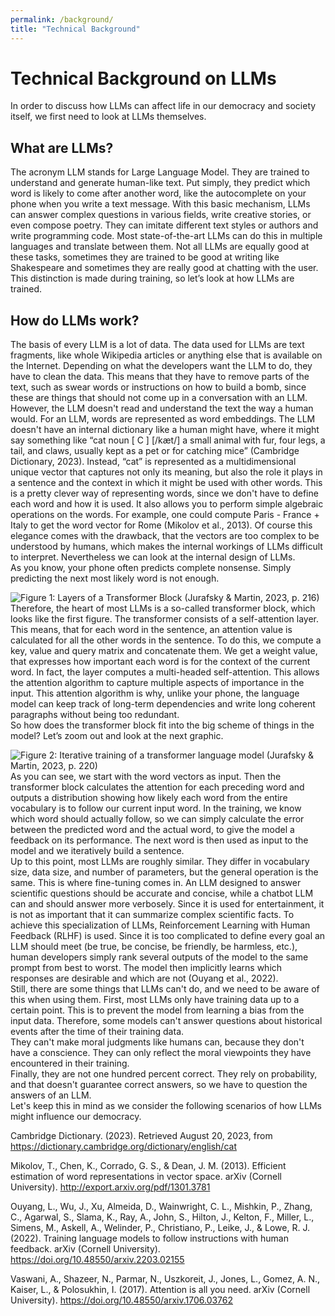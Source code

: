 ```yaml
---
permalink: /background/
title: "Technical Background"
---
```


# Technical Background on LLMs
 
In order to discuss how LLMs can affect life in our democracy and society itself, we first need to look at LLMs themselves.
## What are LLMs? 
The acronym LLM stands for Large Language Model. They are trained to understand and generate human-like text. Put simply, they predict which word is likely to come after another word, like the autocomplete on your phone when you write a text message. With this basic mechanism, LLMs can answer complex questions in various fields, write creative stories, or even compose poetry. They can imitate different text styles or authors and write programming code. Most state-of-the-art LLMs can do this in multiple languages and translate between them. Not all LLMs are equally good at these tasks, sometimes they are trained to be good at writing like Shakespeare and sometimes they are really good at chatting with the user. This distinction is made during training, so let’s look at how LLMs are trained.
## How do LLMs work? 
The basis of every LLM is a lot of data. The data used for LLMs are text fragments, like whole Wikipedia articles or anything else that is available on the Internet. Depending on what the developers want the LLM to do, they have to clean the data. This means that they have to remove parts of the text, such as swear words or instructions on how to build a bomb, since these are things that should not come up in a conversation with an LLM. However, the LLM doesn't read and understand the text the way a human would. For an LLM, words are represented as word embeddings. The LLM doesn't have an internal dictionary like a human might have, where it might say something like “cat noun [ C ] [/kæt/] a small animal with fur, four legs, a tail, and claws, usually kept as a pet or for catching mice” (Cambridge Dictionary, 2023). Instead, “cat” is represented as a multidimensional unique vector that captures not only its meaning, but also the role it plays in a sentence and the context in which it might be used with other words. This is a pretty clever way of representing words, since we don't have to define each word and how it is used. It also allows you to perform simple algebraic operations on the words. For example, one could compute Paris - France + Italy  to get the word vector for Rome (Mikolov et al., 2013). Of course this elegance comes with the drawback, that the vectors are too complex to be understood by humans, which makes the internal workings of LLMs difficult to interpret. Nevertheless we can look at the internal design of LLMs.  
As you know, your phone often predicts complete nonsense. Simply predicting the next most likely word is not enough.  

![Figure 1: Layers of a Transformer Block (Jurafsky & Martin, 2023, p. 216)](/LLM.github.io/assets/images/image1.png "Figure 1: Layers of a Transformer Block (Jurafsky & Martin, 2023, p. 216)")  
Therefore, the heart of most LLMs is a so-called transformer block, which looks like the first figure. The transformer consists of a self-attention layer. This means, that for each word in the sentence,  an attention value is calculated for all the other words in the sentence. To do this, we compute a key, value and query matrix and concatenate them. We get a weight value, that expresses how important each word is for the context of the current word. In fact, the layer computes a multi-headed self-attention. This allows the attention algorithm to capture multiple aspects of importance in the input. This attention algorithm is why, unlike your phone, the language model can keep track of long-term dependencies and write long coherent paragraphs without being too redundant.  
So how does the transformer block fit into the big scheme of things in the model? Let’s zoom out and look at the next graphic.

![Figure 2: Iterative training of a transformer language model (Jurafsky & Martin, 2023, p. 220)](/LLM.github.io/assets/images/image2.png "Figure 2: Iterative training of a transformer language model (Jurafsky & Martin, 2023, p. 220)")  
As you can see, we start with the word vectors as input. Then the transformer block calculates the attention for each preceding word and outputs a distribution showing how likely each word from the entire vocabulary is to follow our current input word. In the training, we know which word should actually follow, so we can simply calculate the error between the predicted word and the actual word, to give the model a feedback on its performance. The next word is then used as input to the model and we iteratively build a sentence.  
Up to this point, most LLMs are roughly similar. They differ in vocabulary size, data size, and number of parameters, but the general operation is the same. This is where fine-tuning comes in. An LLM designed to answer scientific questions should be accurate and concise, while a chatbot LLM can and should answer more verbosely. Since it is used for entertainment, it is not as important that it can summarize complex scientific facts. To achieve this specialization of LLMs, Reinforcement Learning with Human Feedback (RLHF) is used. Since it is too complicated to define every goal an LLM should meet (be true, be concise, be friendly, be harmless, etc.), human developers simply rank several outputs of the model to the same prompt from best to worst. The model then implicitly learns which responses are desirable and which are not (Ouyang et al., 2022).  
Still, there are some things that LLMs can't do, and we need to be aware of this when using them. First, most LLMs only have training data up to a certain point. This is to prevent the model from learning a bias from the input data. Therefore, some models can't answer questions about historical events after the time of their training data.  
They can't make moral judgments like humans can, because they don't have a conscience. They can only reflect the moral viewpoints they have encountered in their training.  
Finally, they are not one hundred percent correct. They rely on probability, and that doesn't guarantee correct answers, so we have to question the answers of an LLM.  
Let's keep this in mind as we consider the following scenarios of how LLMs might influence our democracy.  

Cambridge Dictionary. (2023). Retrieved August 20, 2023, from https://dictionary.cambridge.org/dictionary/english/cat  

Mikolov, T., Chen, K., Corrado, G. S., & Dean, J. M. (2013). Efficient estimation of word  representations in vector space. arXiv (Cornell University). http://export.arxiv.org/pdf/1301.3781  

Ouyang, L., Wu, J., Xu, Almeida, D., Wainwright, C. L., Mishkin, P., Zhang, C., Agarwal, S., Slama, K., Ray, A., John, S., Hilton, J., Kelton, F., Miller, L., Simens, M., Askell, A., Welinder, P., Christiano, P., Leike, J., & Lowe, R. J. (2022). Training language models to follow instructions with human feedback. arXiv (Cornell University). https://doi.org/10.48550/arxiv.2203.02155  

Vaswani, A., Shazeer, N., Parmar, N., Uszkoreit, J., Jones, L., Gomez, A. N., Kaiser, L., & Polosukhin, I. (2017). Attention is all you need. arXiv (Cornell University). https://doi.org/10.48550/arxiv.1706.03762  


